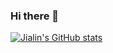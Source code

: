 ### Hi there 👋

<!--
**JChen255/JChen255** is a ✨ _special_ ✨ repository because its `README.md` (this file) appears on your GitHub profile.

Here are some ideas to get you started:

- 🔭 I’m currently working on ...
- 🌱 I’m currently learning ...
- 👯 I’m looking to collaborate on ...
- 🤔 I’m looking for help with ...
- 💬 Ask me about ...
- 📫 How to reach me: ...
- 😄 Pronouns: ...
- ⚡ Fun fact: ...
-->

[![Jialin's GitHub stats](https://github-readme-stats.vercel.app/api?username=JChen255&count_private=true&show_icons=true&theme=radical)](https://github.com/anuraghazra/github-readme-stats)
